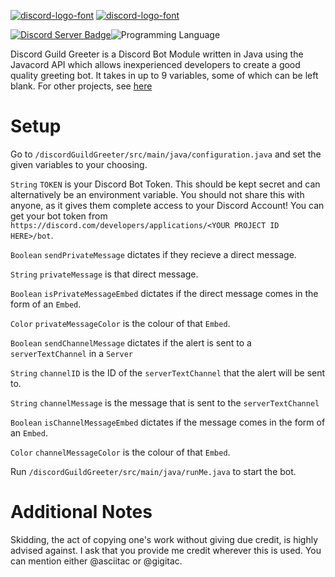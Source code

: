 <a href="https://fontmeme.com/discord-logo-font/"><img src="https://fontmeme.com/permalink/200928/23f4ca32638ebf256b80162c1bc727ad.png" alt="discord-logo-font" border="0"></a>
<a href="https://fontmeme.com/discord-logo-font/"><img src="https://fontmeme.com/permalink/200928/48d6f42dbe9624198e085a6b8876b534.png" alt="discord-logo-font" border="0"></a>

[![Discord Server Badge](https://img.shields.io/discord/745447009242316860?color=7289DA&label=Discord%20Server&logo=discord&logoColor=white&style=flat-square)](https://discord.gg/GuBufUE)![Programming Language](https://img.shields.io/badge/-Java-orange?style=flat-square&logo=java)

Discord Guild Greeter is a Discord Bot Module written in Java using the Javacord API which allows inexperienced developers to create a good quality greeting bot. It takes in up to 9 variables, some of which can be left blank.
For other projects, see [here](https://github.com/asciitac)

# Setup
Go to ``/discordGuildGreeter/src/main/java/configuration.java`` and set the given variables to your choosing. 

``String`` ``TOKEN`` is your Discord Bot Token. This should be kept secret and can alternatively be an environment variable. You should not share this with anyone, as it gives them complete access to your Discord Account! You can get your bot token from ``https://discord.com/developers/applications/<YOUR PROJECT ID HERE>/bot``.

``Boolean`` ``sendPrivateMessage`` dictates if they recieve a direct message. 

``String`` ``privateMessage`` is that direct message.

``Boolean`` ``isPrivateMessageEmbed`` dictates if the direct message comes in the form of an ``Embed``.

``Color`` ``privateMessageColor`` is the colour of that ``Embed``.

``Boolean`` ``sendChannelMessage`` dictates if the alert is sent to a ``serverTextChannel`` in a ``Server``

``String`` ``channelID`` is the ID of the ``serverTextChannel`` that the alert will be sent to.

``String`` ``channelMessage`` is the message that is sent to the ``serverTextChannel``

``Boolean`` ``isChannelMessageEmbed`` dictates if the message comes in the form of an ``Embed``.

``Color`` ``channelMessageColor`` is the colour of that ``Embed``.

Run ``/discordGuildGreeter/src/main/java/runMe.java`` to start the bot.

# Additional Notes
Skidding, the act of copying one's work without giving due credit, is highly advised against. I ask that you provide me credit wherever this is used. You can mention either @asciitac or @gigitac.

